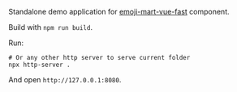 Standalone demo application for [emoji-mart-vue-fast](https://github.com/serebrov/emoji-mart-vue) component.

Build with `npm run build`.

Run:

```
# Or any other http server to serve current folder
npx http-server .
```

And open `http://127.0.0.1:8080`.
